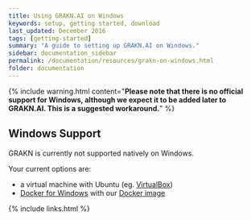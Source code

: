 ```yaml
---
title: Using GRAKN.AI on Windows
keywords: setup, getting started, download
last_updated: December 2016
tags: [getting-started]
summary: "A guide to setting up GRAKN.AI on Windows."
sidebar: documentation_sidebar
permalink: /documentation/resources/grakn-on-windows.html
folder: documentation
---
```


{% include warning.html content="**Please note that there is no official support for Windows, although we expect it to be added later to GRAKN.AI. This is a suggested workaround.**" %}

## Windows Support

GRAKN is currently not supported natively on Windows. 

Your current options are:
- a virtual machine with Ubuntu (eg. [VirtualBox](https://www.virtualbox.org/wiki/Downloads)) 
- [Docker for Windows](https://docs.docker.com/docker-for-windows/) with our [Docker image](https://hub.docker.com/r/graknlabs/grakn/)

{% include links.html %}
